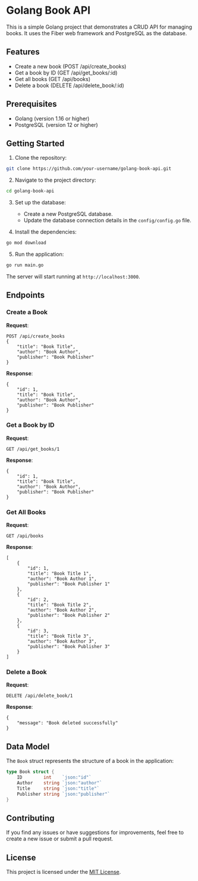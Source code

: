 # Golang Book API

This is a simple Golang project that demonstrates a CRUD API for managing books. It uses the Fiber web framework and PostgreSQL as the database.

## Features

- Create a new book (POST /api/create_books)
- Get a book by ID (GET /api/get_books/:id)
- Get all books (GET /api/books)
- Delete a book (DELETE /api/delete_book/:id)

## Prerequisites

- Golang (version 1.16 or higher)
- PostgreSQL (version 12 or higher)

## Getting Started

1. Clone the repository:

```bash
git clone https://github.com/your-username/golang-book-api.git
```

2. Navigate to the project directory:

```bash
cd golang-book-api
```

3. Set up the database:

   - Create a new PostgreSQL database.
   - Update the database connection details in the `config/config.go` file.

4. Install the dependencies:

```bash
go mod download
```

5. Run the application:

```bash
go run main.go
```

The server will start running at `http://localhost:3000`.

## Endpoints

### Create a Book

**Request**:
```
POST /api/create_books
{
    "title": "Book Title",
    "author": "Book Author",
    "publisher": "Book Publisher"
}
```

**Response**:
```
{
    "id": 1,
    "title": "Book Title",
    "author": "Book Author",
    "publisher": "Book Publisher"
}
```

### Get a Book by ID

**Request**:
```
GET /api/get_books/1
```

**Response**:
```
{
    "id": 1,
    "title": "Book Title",
    "author": "Book Author",
    "publisher": "Book Publisher"
}
```

### Get All Books

**Request**:
```
GET /api/books
```

**Response**:
```
[
    {
        "id": 1,
        "title": "Book Title 1",
        "author": "Book Author 1",
        "publisher": "Book Publisher 1"
    },
    {
        "id": 2,
        "title": "Book Title 2",
        "author": "Book Author 2",
        "publisher": "Book Publisher 2"
    },
    {
        "id": 3,
        "title": "Book Title 3",
        "author": "Book Author 3",
        "publisher": "Book Publisher 3"
    }
]
```

### Delete a Book

**Request**:
```
DELETE /api/delete_book/1
```

**Response**:
```
{
    "message": "Book deleted successfully"
}
```

## Data Model

The `Book` struct represents the structure of a book in the application:

```go
type Book struct {
    ID        int    `json:"id"`
    Author    string `json:"author"`
    Title     string `json:"title"`
    Publisher string `json:"publisher"`
}
```

## Contributing

If you find any issues or have suggestions for improvements, feel free to create a new issue or submit a pull request.

## License

This project is licensed under the [MIT License](LICENSE).
